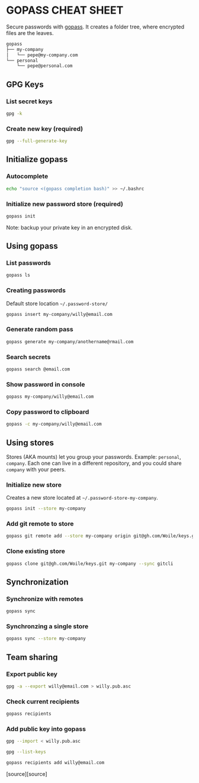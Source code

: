# GOPASS CHEAT SHEET

Secure passwords with [gopass][gopass]. It creates a folder tree, where encrypted files are the leaves.

```bash
gopass
├── my-company
│   └── pepe@my-company.com
└── personal
    └── pepe@personal.com
```

## GPG Keys

### List secret keys

```bash
gpg -k
```

### Create new key (required)

```bash
gpg --full-generate-key
```

## Initialize gopass

### Autocomplete

```bash
echo "source <(gopass completion bash)" >> ~/.bashrc
```

### Initialize new password store (required)

```bash
gopass init
```

Note: backup your private key in an encrypted disk.

## Using gopass

### List passwords

```bash
gopass ls
```

### Creating passwords

Default store location `~/.password-store/`

```bash
gopass insert my-company/willy@email.com
```

### Generate random pass

```bash
gopass generate my-company/anothername@rmail.com
```

### Search secrets

```bash
gopass search @email.com
```

### Show password in console

```bash
gopass my-company/willy@email.com
```

### Copy password to clipboard

```bash
gopass -c my-company/willy@email.com
```

## Using stores

Stores (AKA mounts) let you group your passwords. Example: `personal`, `company`.
Each one can live in a different repository, and you could share `company` with your peers.

### Initialize new store

Creates a new store located at `~/.password-store-my-company`.

```bash
gopass init --store my-company
```

### Add git remote to store

```bash
gopass git remote add --store my-company origin git@gh.com/Woile/keys.git
```

### Clone existing store

```bash
gopass clone git@gh.com/Woile/keys.git my-company --sync gitcli
```

## Synchronization

### Synchronize with remotes

```bash
gopass sync
```

### Synchronzing a single store

```bash
gopass sync --store my-company
```

## Team sharing

### Export public key

```bash
gpg -a --export willy@email.com > willy.pub.asc
```

### Check current recipients

```bash
gopass recipients
```

### Add public key into gopass

```bash
gpg --import < willy.pub.asc
```

```bash
gpg --list-keys
```

```bash
gopass recipients add willy@email.com
```

<div class="source">
[source][source]
</div>

[gopass]: https://gopass.pw
[source]: https://github.com/Woile/gopass-cheat-sheet

